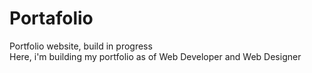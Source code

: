 # Portafolio
Portfolio website, build in progress <br>
Here, i'm building my portfolio as of Web Developer and Web Designer
